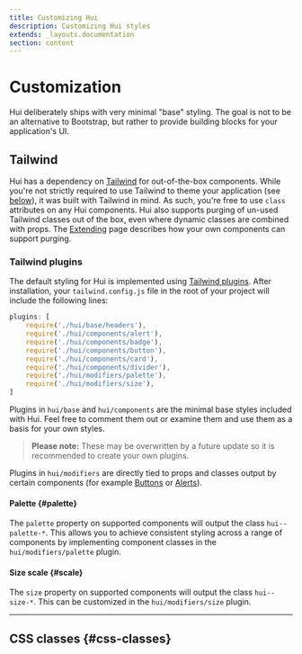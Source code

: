 ```yaml
---
title: Customizing Hui
description: Customizing Hui styles
extends: _layouts.documentation
section: content
---
```


# Customization

<span class="hui">Hui</span> deliberately ships with very minimal "base" styling. The goal is not to be an alternative to Bootstrap, but rather to provide building blocks for your application's UI.

## Tailwind

<span class="hui">Hui</span> has a dependency on [Tailwind](https://tailwindcss.com) for out-of-the-box components. While you're not strictly required to use Tailwind to theme your application (see [below](#css-classes)), it was built with Tailwind in mind. As such, you're free to use `class` attributes on any <span class="hui">Hui</span> components. <span class="hui">Hui</span> also supports purging of un-used Tailwind classes out of the box, even where dynamic classes are combined with props. The [Extending](/docs/extending) page describes how your own components can support purging.

### Tailwind plugins

The default styling for <span class="hui">Hui</span> is implemented using [Tailwind plugins](https://tailwindcss.com/docs/plugins). After installation, your `tailwind.config.js` file in the root of your project will include the following lines:

```javascript
plugins: [
    require('./hui/base/headers'),
    require('./hui/components/alert'),
    require('./hui/components/badge'),
    require('./hui/components/button'),
    require('./hui/components/card'),
    require('./hui/components/divider'),
    require('./hui/modifiers/palette'),
    require('./hui/modifiers/size'),
]
```

Plugins in `hui/base` and `hui/components` are the minimal base styles included with <span class="hui">Hui</span>. Feel free to comment them out or examine them and use them as a basis for your own styles.

> **Please note:** These may be overwritten by a future update so it is recommended to create your own plugins.

Plugins in `hui/modifiers` are directly tied to props and classes output by certain components (for example [Buttons](/docs/components/button) or [Alerts](/docs/components/alert)).

#### Palette {#palette}

The `palette` property on supported components will output the class `hui--palette-*`. This allows you to achieve consistent styling across a range of components by implementing component classes in the `hui/modifiers/palette` plugin.

#### Size scale {#scale}

The `size` property on supported components will output the class `hui--size-*`. This can be customized in the `hui/modifiers/size` plugin.

---

## CSS classes {#css-classes}